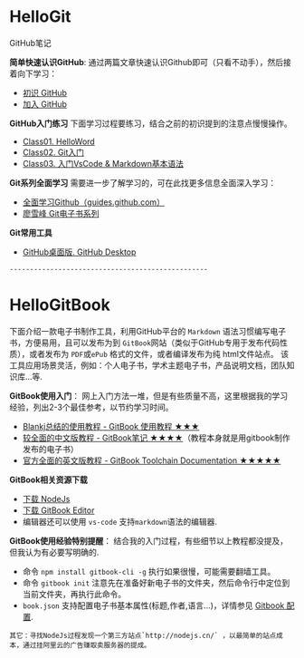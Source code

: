 # HelloGit
GitHub笔记


**简单快速认识GitHub**: 
通过两篇文章快速认识Github即可（只看不动手），然后接着向下学习：
- [初识 GitHub](https://www.jianshu.com/p/94e2794cb270)
- [加入 GitHub](https://www.jianshu.com/p/d9f9bba4da0f)

**GitHub入门练习**
下面学习过程要练习，结合之前的初识提到的注意点慢慢操作。
- [Class01. HelloWord](https://guides.github.com/activities/hello-world/)
- [Class02. Git入门](https://guides.github.com/introduction/git-handbook/)
- [Class03. 入门VsCode & Markdown基本语法](https://www.cnblogs.com/LuckyZLi/p/9776143.html)

**Git系列全面学习**
需要进一步了解学习的，可在此找更多信息全面深入学习：
 - [全面学习Github（guides.github.com）](https://guides.github.com/)
 - [廖雪峰 Git电子书系列](https://www.liaoxuefeng.com/wiki/0013739516305929606dd18361248578c67b8067c8c017b000)

**Git常用工具**
- [GitHub桌面版. GitHub Desktop](https://desktop.github.com/)

```
-------------------------------------------------
```

# HelloGitBook
   下面介绍一款电子书制作工具，利用GitHub平台的 `Markdown` 语法习惯编写电子书，方便易用，且可以发布为到 `GitBook`网站（类似于GitHub专用于发布代码性质），或者发布为 `PDF`或`ePub` 格式的文件，或者编译发布为纯 html文件站点。 
   该工具应用场景灵活，例如：个人电子书，学术主题电子书，产品说明文档，团队知识库...等.

**GitBook使用入门**：
网上入门方法一堆，但是有些质量不高，这里根据我的学习经验，列出2-3个最佳参考，以节约学习时间。
- [Blankj总结的使用教程 - GitBook 使用教程 ★★★](https://www.jianshu.com/p/421cc442f06c)
- [较全面的中文版教程 - GitBook笔记 ★★★★](https://dunwu.gitbooks.io/gitbook-notes/)（教程本身就是用gitbook制作发布的电子书）
- [官方全面的英文版教程 - GitBook Toolchain Documentation ★★★★★](https://toolchain.gitbook.com/ebook.html)

**GitBook相关资源下载**
- [下载 NodeJs](https://nodejs.org/zh-cn/)
- [下载 GitBook Editor](https://legacy.gitbook.com/editor)
- 编辑器还可以使用 `vs-code` 支持`markdown`语法的编辑器.

**GitBook使用经验特别提醒**：
结合我的入门过程，有些细节以上教程都没提及，但我认为有必要写明确的.
- 命令 `npm install gitbook-cli -g` 执行如果很慢，可能需要翻墙工具。
- 命令 `gitbook init` 注意先在准备好新电子书的文件夹，然后命令行中定位到当前文件夹，再执行此命令。
- `book.json` 支持配置电子书基本属性(标题,作者,语言...)，详情参见 [Gitbook 配置](https://dunwu.gitbooks.io/gitbook-notes/basics/settings.html).

```
其它：寻找NodeJs过程发现一个第三方站点`http://nodejs.cn/` ，以最简单的站点成本，通过挂阿里云的广告赚取卖服务器的提成。
```

